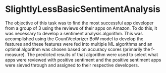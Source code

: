 # SlightlyLessBasicSentimentAnalysis
 
The objective of this task was to find the most successful app developer from a group of 3 using the reviews of their apps on Amazon. To do this, it was necessary to develop a sentiment analysis algorithm. This was accomplished using the CountVectorizer BoW model to develop the features and these features were fed into multiple ML algorithms and an optimal algorithm was chosen based on accuracy scores (primarily the f-measure). The predicted results of that algorithm were used to select what apps were reviewed with positive sentiment and the positive sentiment apps were sieved through and assigned to their respective developers.